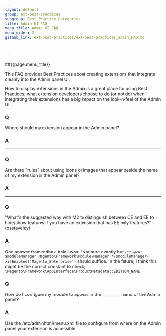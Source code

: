 ```yaml
---
layout: default
group: ext-best-practices
subgroup: Best Practice Categories
title: Admin UI FAQ
menu_title: Admin UI FAQ
menu_order: 2
github_link: ext-best-practices/ext-best-practices_admin_FAQ.md



---
```

##{{page.menu_title}}

This FAQ provides Best Practices about creating extensions that integrate cleanly into the Admin panel UI.

How to display extensions in the Admin is a great place for using Best Practices; what extension developers choose to do (or not do) when integrating their extensions has a big impact on the look-n-feel of the Admin UI.

<h3 id="bp_admin_Q1">Q</h3>

Where should my extension appear in the Admin panel?

<h3 id="bp_admin_A1">A</h3>

____

<h3 id="bp_admin_Q2">Q</h3>

Are there "rules" about using icons or images that appear beside the name of my extension in the Admin panel?

<h3 id="bp_admin_A2">A</h3>

____

<h3 id="bp_admin_Q3">Q</h3>

"What's the suggested way with M2 to distinguish between CE and EE to hide/show features if you have an extension that has EE only features?" (bsstaveley)

<h3 id="bp_admin_A3">A</h3>

One answer from redbox-bolaji was: "Not sure exactly but `/** @var $moduleManager Magento\Framework\Module\Manager */$moduleManager->isEnabled('Magento_Enterprise’)` should suffice.  In the future, I think this might be the correct constant to check;  `\Magento\Framework\AppInterface\ProductMetadata::EDITION_NAME`

<h3 id="bp_admin_Q1">Q</h3>

How do I configure my module to appear in the _________ menu of the Admin panel?

<h3 id="bp_admin_A1">A</h3>
Use the <Module Directory>/etc/adminhtml/menu.xml file to configure from where on the Admin panel your extension is accessible.



